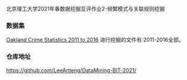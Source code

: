 北京理工大学2021年春数据挖掘互评作业2-频繁模式与关联规则挖掘
### 数据集
[Oakland Crime Statistics 2011 to 2016](https://www.kaggle.com/cityofoakland/oakland-crime-statistics-2011-to-2016)
进行挖掘的文件有:2011-2016全部。 
### 仓库地址
https://github.com/LeeAnteng/DataMining-BIT-2021/
